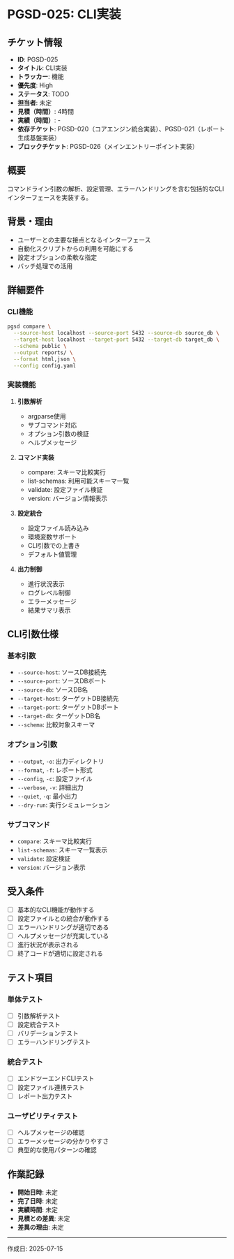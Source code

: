 # PGSD-025: CLI実装

## チケット情報
- **ID**: PGSD-025
- **タイトル**: CLI実装
- **トラッカー**: 機能
- **優先度**: High
- **ステータス**: TODO
- **担当者**: 未定
- **見積（時間）**: 4時間
- **実績（時間）**: -
- **依存チケット**: PGSD-020（コアエンジン統合実装）、PGSD-021（レポート生成基盤実装）
- **ブロックチケット**: PGSD-026（メインエントリーポイント実装）

## 概要
コマンドライン引数の解析、設定管理、エラーハンドリングを含む包括的なCLIインターフェースを実装する。

## 背景・理由
- ユーザーとの主要な接点となるインターフェース
- 自動化スクリプトからの利用を可能にする
- 設定オプションの柔軟な指定
- バッチ処理での活用

## 詳細要件
### CLI機能
```bash
pgsd compare \
  --source-host localhost --source-port 5432 --source-db source_db \
  --target-host localhost --target-port 5432 --target-db target_db \
  --schema public \
  --output reports/ \
  --format html,json \
  --config config.yaml
```

### 実装機能
1. **引数解析**
   - argparse使用
   - サブコマンド対応
   - オプション引数の検証
   - ヘルプメッセージ

2. **コマンド実装**
   - compare: スキーマ比較実行
   - list-schemas: 利用可能スキーマ一覧
   - validate: 設定ファイル検証
   - version: バージョン情報表示

3. **設定統合**
   - 設定ファイル読み込み
   - 環境変数サポート
   - CLI引数での上書き
   - デフォルト値管理

4. **出力制御**
   - 進行状況表示
   - ログレベル制御
   - エラーメッセージ
   - 結果サマリ表示

## CLI引数仕様
### 基本引数
- `--source-host`: ソースDB接続先
- `--source-port`: ソースDBポート
- `--source-db`: ソースDB名
- `--target-host`: ターゲットDB接続先  
- `--target-port`: ターゲットDBポート
- `--target-db`: ターゲットDB名
- `--schema`: 比較対象スキーマ

### オプション引数
- `--output`, `-o`: 出力ディレクトリ
- `--format`, `-f`: レポート形式
- `--config`, `-c`: 設定ファイル
- `--verbose`, `-v`: 詳細出力
- `--quiet`, `-q`: 最小出力
- `--dry-run`: 実行シミュレーション

### サブコマンド
- `compare`: スキーマ比較実行
- `list-schemas`: スキーマ一覧表示
- `validate`: 設定検証
- `version`: バージョン表示

## 受入条件
- [ ] 基本的なCLI機能が動作する
- [ ] 設定ファイルとの統合が動作する
- [ ] エラーハンドリングが適切である
- [ ] ヘルプメッセージが充実している
- [ ] 進行状況が表示される
- [ ] 終了コードが適切に設定される

## テスト項目
### 単体テスト
- [ ] 引数解析テスト
- [ ] 設定統合テスト
- [ ] バリデーションテスト
- [ ] エラーハンドリングテスト

### 統合テスト
- [ ] エンドツーエンドCLIテスト
- [ ] 設定ファイル連携テスト
- [ ] レポート出力テスト

### ユーザビリティテスト
- [ ] ヘルプメッセージの確認
- [ ] エラーメッセージの分かりやすさ
- [ ] 典型的な使用パターンの確認

## 作業記録
- **開始日時**: 未定
- **完了日時**: 未定
- **実績時間**: 未定
- **見積との差異**: 未定
- **差異の理由**: 未定

---

作成日: 2025-07-15